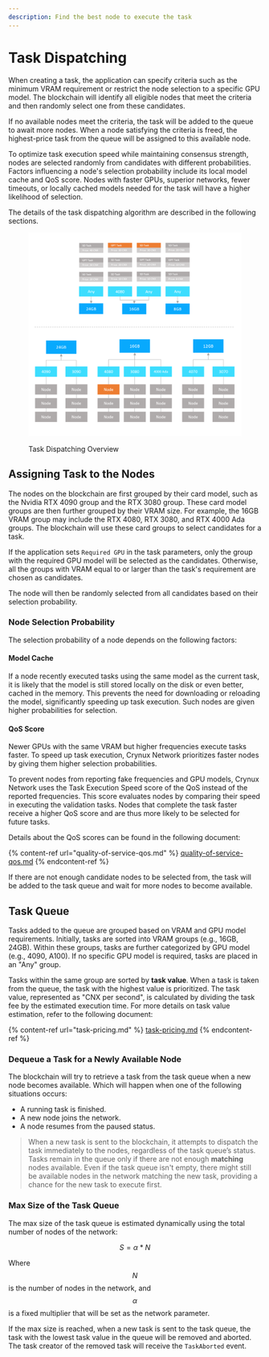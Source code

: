 ```yaml
---
description: Find the best node to execute the task
---
```


# Task Dispatching

When creating a task, the application can specify criteria such as the minimum VRAM requirement or restrict the node selection to a specific GPU model. The blockchain will identify all eligible nodes that meet the criteria and then randomly select one from these candidates.

If no available nodes meet the criteria, the task will be added to the queue to await more nodes. When a node satisfying the criteria is freed, the highest-price task from the queue will be assigned to this available node.

To optimize task execution speed while maintaining consensus strength, nodes are selected randomly from candidates with different probabilities. Factors influencing a node's selection probability include its local model cache and QoS score. Nodes with faster GPUs, superior networks, fewer timeouts, or locally cached models needed for the task will have a higher likelihood of selection.

The details of the task dispatching algorithm are described in the following sections.

<figure><img src="../.gitbook/assets/fd705dac6f56dab6fcc30062a56561d.png" alt=""><figcaption><p>Task Dispatching Overview</p></figcaption></figure>

## Assigning Task to the Nodes

The nodes on the blockchain are first grouped by their card model, such as the Nvidia RTX 4090 group and the RTX 3080 group. These card model groups are then further grouped by their VRAM size. For example, the 16GB VRAM group may include the RTX 4080, RTX 3080, and RTX 4000 Ada groups. The blockchain will use these card groups to select candidates for a task.

If the application sets `Required GPU` in the task parameters, only the group with the required GPU model will be selected as the candidates. Otherwise, all the groups with VRAM equal to or larger than the task's requirement are chosen as candidates.

The node will then be randomly selected from all candidates based on their selection probability.

### Node Selection Probability

The selection probability of a node depends on the following factors:

#### Model Cache

If a node recently executed tasks using the same model as the current task, it is likely that the model is still stored locally on the disk or even better, cached in the memory. This prevents the need for downloading or reloading the model, significantly speeding up task execution. Such nodes are given higher probabilities for selection.

#### QoS Score

Newer GPUs with the same VRAM but higher frequencies execute tasks faster. To speed up task execution, Crynux Network prioritizes faster nodes by giving them higher selection probabilities.

To prevent nodes from reporting fake frequencies and GPU models, Crynux Network uses the Task Execution Speed score of the QoS instead of the reported frequencies. This score evaluates nodes by comparing their speed in executing the validation tasks. Nodes that complete the task faster receive a higher QoS score and are thus more likely to be selected for future tasks.

Details about the QoS scores can be found in the following document:

{% content-ref url="quality-of-service-qos.md" %}
[quality-of-service-qos.md](quality-of-service-qos.md)
{% endcontent-ref %}

If there are not enough candidate nodes to be selected from, the task will be added to the task queue and wait for more nodes to become available.

## Task Queue

Tasks added to the queue are grouped based on VRAM and GPU model requirements. Initially, tasks are sorted into VRAM groups (e.g., 16GB, 24GB). Within these groups, tasks are further categorized by GPU model (e.g., 4090, A100). If no specific GPU model is required, tasks are placed in an "Any" group.

Tasks within the same group are sorted by **task value**. When a task is taken from the queue, the task with the highest value is prioritized. The task value, represented as "CNX per second", is calculated by dividing the task fee by the estimated execution time. For more details on task value estimation, refer to the following document:

{% content-ref url="task-pricing.md" %}
[task-pricing.md](task-pricing.md)
{% endcontent-ref %}

### Dequeue a Task for a Newly Available Node

The blockchain will try to retrieve a task from the task queue when a new node becomes available. Which will happen when one of the following situations occurs:

* A running task is finished.
* A new node joins the network.
* A node resumes from the paused status.

> When a new task is sent to the blockchain, it attempts to dispatch the task immediately to the nodes, regardless of the task queue’s status. Tasks remain in the queue only if there are not enough **matching** nodes available. Even if the task queue isn't empty, there might still be available nodes in the network matching the new task, providing a chance for the new task to execute first.



### Max Size of the Task Queue

The max size of the task queue is estimated dynamically using the total number of nodes of the network:

$$
S = \alpha * N
$$

Where $$N$$ is the number of nodes in the network, and $$\alpha$$ is a fixed multiplier that will be set as the network parameter.

If the max size is reached, when a new task is sent to the task queue, the task with the lowest task value in the queue will be removed and aborted. The task creator of the removed task will receive the `TaskAborted` event.

